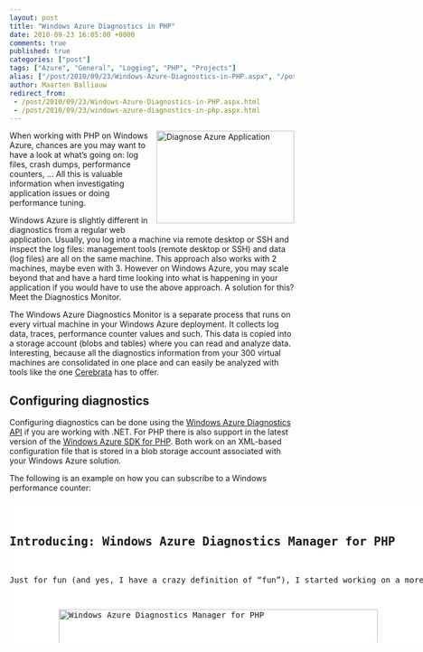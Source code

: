 ```yaml
---
layout: post
title: "Windows Azure Diagnostics in PHP"
date: 2010-09-23 16:05:00 +0000
comments: true
published: true
categories: ["post"]
tags: ["Azure", "General", "Logging", "PHP", "Projects"]
alias: ["/post/2010/09/23/Windows-Azure-Diagnostics-in-PHP.aspx", "/post/2010/09/23/windows-azure-diagnostics-in-php.aspx"]
author: Maarten Balliauw
redirect_from:
 - /post/2010/09/23/Windows-Azure-Diagnostics-in-PHP.aspx.html
 - /post/2010/09/23/windows-azure-diagnostics-in-php.aspx.html
---
```

<p><a href="/images/image_63.png"><img style="background-image: none; border-bottom: 0px; border-left: 0px; margin: 0px 0px 5px 5px; padding-left: 0px; padding-right: 0px; display: inline; float: ; border-top: 0px; border-right: 0px; padding-top: 0px" title="Diagnose Azure Application" src="/images/image_thumb_34.png" border="0" alt="Diagnose Azure Application" width="244" height="164" align="right" /></a>When working with PHP on Windows Azure, chances are you may want to have a look at what&rsquo;s going on: log files, crash dumps, performance counters, &hellip; All this is valuable information when investigating application issues or doing performance tuning.</p>
<p>Windows Azure is slightly different in diagnostics from a regular web application. Usually, you log into a machine via remote desktop or SSH and inspect the log files: management tools (remote desktop or SSH) and data (log files) are all on the same machine. This approach also works with 2 machines, maybe even with 3. However on Windows Azure, you may scale beyond that and have a hard time looking into what is happening in your application if you would have to use the above approach. A solution for this? Meet the Diagnostics Monitor.</p>
<p>The Windows Azure Diagnostics Monitor is a separate process that runs on every virtual machine in your Windows Azure deployment. It collects log data, traces, performance counter values and such. This data is copied into a storage account (blobs and tables) where you can read and analyze data. Interesting, because all the diagnostics information from your 300 virtual machines are consolidated in one place and can easily be analyzed with tools like the one <a href="http://www.cerebrata.com" target="_blank">Cerebrata</a> has to offer.</p>
<h2>Configuring diagnostics</h2>
<p>Configuring diagnostics can be done using the <a href="http://msdn.microsoft.com/en-us/library/ee758705.aspx" target="_blank">Windows Azure Diagnostics API</a> if you are working with .NET. For PHP there is also support in the latest version of the <a href="http://phpazure.codeplex.com/" target="_blank">Windows Azure SDK for PHP</a>. Both work on an XML-based configuration file that is stored in a blob storage account associated with your Windows Azure solution.</p>
<p>The following is an example on how you can subscribe to a Windows performance counter:</p>
<div id="scid:9D7513F9-C04C-4721-824A-2B34F0212519:c2b0809d-ad4b-4fc1-baea-9446c58d3bda" class="wlWriterEditableSmartContent" style="padding-bottom: 0px; margin: 0px; padding-left: 0px; padding-right: 0px; display: inline; float: none; padding-top: 0px">
<pre style="background-color: white; width: 739px; height: 252px; overflow: auto;"><div><!--

Code highlighting produced by Actipro CodeHighlighter (freeware)
http://www.CodeHighlighter.com/

--><span style="color: #008080;"> 1</span> <span style="color: #008000;">/*</span><span style="color: #008000;">* Microsoft_WindowsAzure_Storage_Blob </span><span style="color: #008000;">*/</span><span style="color: #000000;">
</span><span style="color: #008080;"> 2</span> <span style="color: #0000FF;">require_once</span><span style="color: #000000;"> </span><span style="color: #000000;">'</span><span style="color: #000000;">Microsoft/WindowsAzure/Storage/Blob.php</span><span style="color: #000000;">'</span><span style="color: #000000;">;
</span><span style="color: #008080;"> 3</span> <span style="color: #000000;">
</span><span style="color: #008080;"> 4</span> <span style="color: #008000;">/*</span><span style="color: #008000;">* Microsoft_WindowsAzure_Diagnostics_Manager </span><span style="color: #008000;">*/</span><span style="color: #000000;">
</span><span style="color: #008080;"> 5</span> <span style="color: #0000FF;">require_once</span><span style="color: #000000;"> </span><span style="color: #000000;">'</span><span style="color: #000000;">Microsoft/WindowsAzure/Diagnostics/Manager.php</span><span style="color: #000000;">'</span><span style="color: #000000;">;
</span><span style="color: #008080;"> 6</span> <span style="color: #000000;">
</span><span style="color: #008080;"> 7</span> <span style="color: #800080;">$storageClient</span><span style="color: #000000;"> </span><span style="color: #000000;">=</span><span style="color: #000000;"> </span><span style="color: #0000FF;">new</span><span style="color: #000000;"> Microsoft_WindowsAzure_Storage_Blob();
</span><span style="color: #008080;"> 8</span> <span style="color: #800080;">$manager</span><span style="color: #000000;"> </span><span style="color: #000000;">=</span><span style="color: #000000;"> </span><span style="color: #0000FF;">new</span><span style="color: #000000;"> Microsoft_WindowsAzure_Diagnostics_Manager(</span><span style="color: #800080;">$storageClient</span><span style="color: #000000;">);
</span><span style="color: #008080;"> 9</span> <span style="color: #000000;">
</span><span style="color: #008080;">10</span> <span style="color: #800080;">$configuration</span><span style="color: #000000;"> </span><span style="color: #000000;">=</span><span style="color: #000000;"> </span><span style="color: #800080;">$manager</span><span style="color: #000000;">-&gt;</span><span style="color: #000000;">getConfigurationForCurrentRoleInstance();
</span><span style="color: #008080;">11</span> <span style="color: #000000;">
</span><span style="color: #008080;">12</span> <span style="color: #008000;">//</span><span style="color: #008000;"> Subscribe to \Processor(*)\% Processor Time</span><span style="color: #008000;">
</span><span style="color: #008080;">13</span> <span style="color: #800080;">$configuration</span><span style="color: #000000;">-&gt;</span><span style="color: #000000;">DataSources</span><span style="color: #000000;">-&gt;</span><span style="color: #000000;">PerformanceCounters</span><span style="color: #000000;">-&gt;</span><span style="color: #000000;">addSubscription(</span><span style="color: #000000;">'</span><span style="color: #000000;">\Processor(*)\% Processor Time</span><span style="color: #000000;">'</span><span style="color: #000000;">,</span><span style="color: #000000;"> </span><span style="color: #000000;">1</span><span style="color: #000000;">);
</span><span style="color: #008080;">14</span> <span style="color: #000000;">
</span><span style="color: #008080;">15</span> <span style="color: #800080;">$manager</span><span style="color: #000000;">-&gt;</span><span style="color: #000000;">setConfigurationForCurrentRoleInstance(</span><span style="color: #800080;">$configuration</span><span style="color: #000000;">);</span></div></pre>
<!-- Code inserted with Steve Dunn's Windows Live Writer Code Formatter Plugin.  http://dunnhq.com --></div>
<h2>Introducing: Windows Azure Diagnostics Manager for PHP</h2>
<p>Just for fun (and yes, I have a crazy definition of &ldquo;fun&rdquo;), I started working on a more user-friendly approach for configuring your Windows Azure deployment&rsquo;s diagnostics: Windows Azure Diagnostics Manager for PHP. It is limited to configuring everything and you still have to know how performance counters work, but it saves you a lot of coding.</p>
<p><a href="/images/image_64.png"><img style="background-image: none; border-bottom: 0px; border-left: 0px; margin: 5px auto; padding-left: 0px; padding-right: 0px; display: block; float: none; border-top: 0px; border-right: 0px; padding-top: 0px" title="Windows Azure Diagnostics Manager for PHP" src="/images/image_thumb_35.png" border="0" alt="Windows Azure Diagnostics Manager for PHP" width="565" height="484" /></a></p>
<p>The application is packed into one large PHP file and coded against every best-practice around, but it does the job. Simply download it and add it to your application. Once deployed (on dev fabric or Windows Azure), you can navigate to <em>diagnostics.php</em>, log in with the credentials you specified and start configuring your diagnostics infrastructure. Easy, no?</p>
<p>Here&rsquo;s the download: <a href="/files/2010/9/diagnostics.php">diagnostics.php (27.78 kb)</a><br />(note that it is best to get the <a href="http://phpazure.codeplex.com/SourceControl/list/changesets" target="_blank">latest source code commit</a> for the Windows Azure SDK for PHP if you want to configure custom directory logging)</p>
<p><a href="http://www.dotnetkicks.com/kick/?url=/post/2010/09/23/Windows-Azure-Diagnostics-in-PHP.aspx&amp;title=Windows Azure Diagnostics in PHP">
                    <img src="http://www.dotnetkicks.com/Services/Images/KickItImageGenerator.ashx?url=/post/2010/09/23/Windows-Azure-Diagnostics-in-PHP.aspx" border="0" alt="kick it on DotNetKicks.com" />
                  </a></p>
{% include imported_disclaimer.html %}
